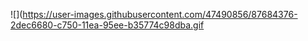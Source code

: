 ![](https://user-images.githubusercontent.com/47490856/87684376-2dec6680-c750-11ea-95ee-b35774c98dba.gif

